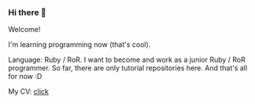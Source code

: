 ### Hi there 👋

Welcome! 

I'm learning programming now (that's cool). 

Language: Ruby / RoR. I want to become and work as a junior Ruby / RoR ​​programmer. 
So far, there are only tutorial repositories here. And that's all for now :D

My CV: [click](https://quietpochatok.github.io/cv/)
<!--
**quietpochatok/quietpochatok** is a ✨ _special_ ✨ repository because its `README.md` (this file) appears on your GitHub profile.

Here are some ideas to get you started:

- 🔭 I’m currently working on ...
- 🌱 I’m currently learning ...
- 👯 I’m looking to collaborate on ...
- 🤔 I’m looking for help with ...
- 💬 Ask me about ...
- 📫 How to reach me: ...
- 😄 Pronouns: ...
- ⚡ Fun fact: ...
-->
